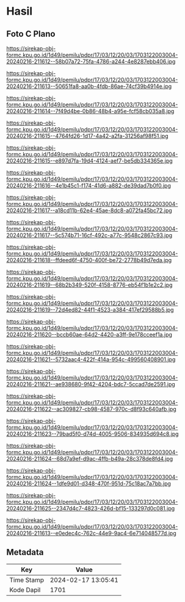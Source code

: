 # Hasil

## Foto C Plano

https://sirekap-obj-formc.kpu.go.id/1d49/pemilu/pdpr/17/03/12/20/03/1703122003004-20240216-211612--58b07a72-75fa-4786-a244-4e8287ebb406.jpg

https://sirekap-obj-formc.kpu.go.id/1d49/pemilu/pdpr/17/03/12/20/03/1703122003004-20240216-211613--50651fa8-aa0b-4fdb-86ae-74cf39b4914e.jpg

https://sirekap-obj-formc.kpu.go.id/1d49/pemilu/pdpr/17/03/12/20/03/1703122003004-20240216-211614--7f49d4be-0b86-48b4-a95e-fcf58cb035a8.jpg

https://sirekap-obj-formc.kpu.go.id/1d49/pemilu/pdpr/17/03/12/20/03/1703122003004-20240216-211615--4764fd26-1d17-4a42-a2fa-31256af98f51.jpg

https://sirekap-obj-formc.kpu.go.id/1d49/pemilu/pdpr/17/03/12/20/03/1703122003004-20240216-211615--e897d7fa-19d4-4124-aef7-be5db334365e.jpg

https://sirekap-obj-formc.kpu.go.id/1d49/pemilu/pdpr/17/03/12/20/03/1703122003004-20240216-211616--4e1b45c1-f174-41d6-a882-de39dad7b0f0.jpg

https://sirekap-obj-formc.kpu.go.id/1d49/pemilu/pdpr/17/03/12/20/03/1703122003004-20240216-211617--a18cd11b-62e4-45ae-8dc8-a072fa45bc72.jpg

https://sirekap-obj-formc.kpu.go.id/1d49/pemilu/pdpr/17/03/12/20/03/1703122003004-20240216-211617--5c574b71-16cf-492c-a77c-9548c2867c93.jpg

https://sirekap-obj-formc.kpu.go.id/1d49/pemilu/pdpr/17/03/12/20/03/1703122003004-20240216-211618--ffdeed6f-4750-400f-be72-2778b49d7eda.jpg

https://sirekap-obj-formc.kpu.go.id/1d49/pemilu/pdpr/17/03/12/20/03/1703122003004-20240216-211619--68b2b349-520f-4158-8776-eb54f1b1e2c2.jpg

https://sirekap-obj-formc.kpu.go.id/1d49/pemilu/pdpr/17/03/12/20/03/1703122003004-20240216-211619--72d4ed82-44f1-4523-a384-417ef29588b5.jpg

https://sirekap-obj-formc.kpu.go.id/1d49/pemilu/pdpr/17/03/12/20/03/1703122003004-20240216-211620--bccb60ae-64d2-4420-a3ff-9e178cceef1a.jpg

https://sirekap-obj-formc.kpu.go.id/1d49/pemilu/pdpr/17/03/12/20/03/1703122003004-20240216-211621--5732aac4-422f-414a-954c-499560408901.jpg

https://sirekap-obj-formc.kpu.go.id/1d49/pemilu/pdpr/17/03/12/20/03/1703122003004-20240216-211621--ae938680-9f42-4204-bdc7-5ccad7de2591.jpg

https://sirekap-obj-formc.kpu.go.id/1d49/pemilu/pdpr/17/03/12/20/03/1703122003004-20240216-211622--ac309827-cb98-4587-970c-d8f93c640afb.jpg

https://sirekap-obj-formc.kpu.go.id/1d49/pemilu/pdpr/17/03/12/20/03/1703122003004-20240216-211623--79bad5f0-d74d-4005-9506-834935d694c8.jpg

https://sirekap-obj-formc.kpu.go.id/1d49/pemilu/pdpr/17/03/12/20/03/1703122003004-20240216-211624--68d7a9ef-d9ac-4ffb-b49a-28c378de8fd4.jpg

https://sirekap-obj-formc.kpu.go.id/1d49/pemilu/pdpr/17/03/12/20/03/1703122003004-20240216-211624--1dfe9d01-d348-470f-951d-75c18ac7a7bb.jpg

https://sirekap-obj-formc.kpu.go.id/1d49/pemilu/pdpr/17/03/12/20/03/1703122003004-20240216-211625--2347d4c7-4823-426d-bf15-133297d0c081.jpg

https://sirekap-obj-formc.kpu.go.id/1d49/pemilu/pdpr/17/03/12/20/03/1703122003004-20240216-211613--e0edec4c-762c-44e9-9ac4-6e714048577d.jpg


## Metadata

| Key        | Value               |
| ---------- | ------------------- |
| Time Stamp | 2024-02-17 13:05:41 |
| Kode Dapil | 1701                |



